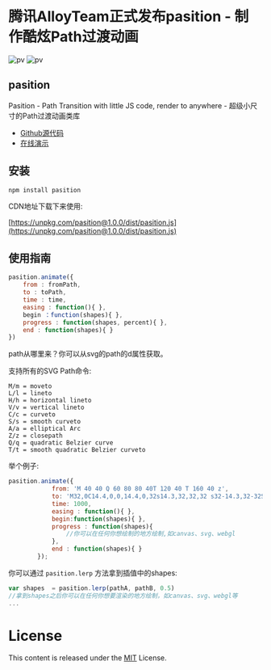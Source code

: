 ﻿# 腾讯AlloyTeam正式发布pasition - 制作酷炫Path过渡动画

![pv](http://images2015.cnblogs.com/blog/105416/201706/105416-20170620094820476-131210795.gif)
![pv](http://images2015.cnblogs.com/blog/105416/201706/105416-20170620094817554-48316107.gif)

## pasition

Pasition - Path Transition with little JS code, render to anywhere - 超级小尺寸的Path过渡动画类库

* [Github源代码](https://github.com/AlloyTeam/pasition)
* [在线演示](https://alloyteam.github.io/pasition/)

## 安装

```
npm install pasition
```

CDN地址下载下来使用:

[https://unpkg.com/pasition@1.0.0/dist/pasition.js](https://unpkg.com/pasition@1.0.0/dist/pasition.js)

## 使用指南

```js
pasition.animate({
    from : fromPath,
    to : toPath,
    time : time,
    easing : function(){ },
    begin ：function(shapes){ },
    progress : function(shapes, percent){ },
    end : function(shapes){ }
})
```

path从哪里来？你可以从svg的path的d属性获取。

支持所有的SVG Path命令:

```
M/m = moveto
L/l = lineto
H/h = horizontal lineto
V/v = vertical lineto
C/c = curveto
S/s = smooth curveto
A/a = elliptical Arc
Z/z = closepath
Q/q = quadratic Belzier curve
T/t = smooth quadratic Belzier curveto
```

举个例子:

```js
pasition.animate({
            from: 'M 40 40 Q 60 80 80 40T 120 40 T 160 40 z',
            to: 'M32,0C14.4,0,0,14.4,0,32s14.3,32,32,32 s32-14.3,32-32S49.7,0,32,0z',
            time: 1000,
            easing : function(){ },
            begin:function(shapes){ },
            progress : function(shapes){
                //你可以在任何你想绘制的地方绘制,如canvas、svg、webgl
            },
            end : function(shapes){ }
        });
```

你可以通过 `pasition.lerp` 方法拿到插值中的shapes:

```js
var shapes  = pasition.lerp(pathA, pathB, 0.5)
//拿到shapes之后你可以在任何你想要渲染的地方绘制，如canvas、svg、webgl等
...
```



# License
This content is released under the [MIT](http://opensource.org/licenses/MIT) License.
